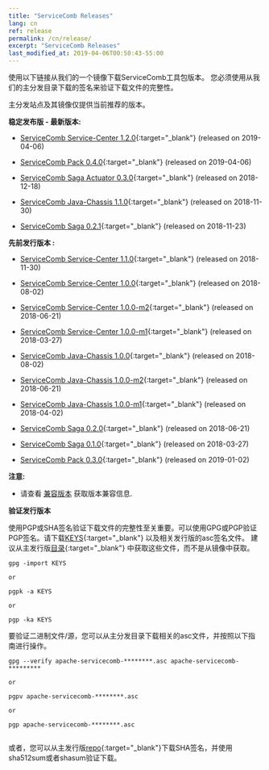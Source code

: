 ```yaml
---
title: "ServiceComb Releases"
lang: cn
ref: release
permalink: /cn/release/
excerpt: "ServiceComb Releases"
last_modified_at: 2019-04-06T00:50:43-55:00
---
```


使用以下链接从我们的一个镜像下载ServiceComb工具包版本。 您必须使用从我们的主分发目录下载的签名来验证下载文件的完整性。

主分发站点及其镜像仅提供当前推荐的版本。


**稳定发布版 - 最新版本:**

* [ServiceComb Service-Center 1.2.0](https://apache.org/dyn/closer.cgi/servicecomb/servicecomb-service-center/1.2.0/){:target="_blank"} (released on 2019-04-06)

* [ServiceComb Pack 0.4.0](https://apache.org/dyn/closer.cgi/servicecomb/servicecomb-pack/0.4.0/){:target="_blank"} (released on 2019-04-06)

* [ServiceComb Saga Actuator 0.3.0](https://apache.org/dyn/closer.cgi/servicecomb/servicecomb-saga-actuator/0.3.0/){:target="_blank"} (released on 2018-12-18)

* [ServiceComb Java-Chassis 1.1.0](https://apache.org/dyn/closer.cgi/servicecomb/servicecomb-java-chassis/1.1.0/){:target="_blank"} (released on 2018-11-30)

* [ServiceComb Saga 0.2.1](https://apache.org/dyn/closer.cgi/servicecomb/servicecomb-saga/0.2.1/){:target="_blank"} (released on 2018-11-23)


**先前发行版本 :**

* [ServiceComb Service-Center 1.1.0](https://apache.org/dyn/closer.cgi/servicecomb/servicecomb-service-center/1.1.0/){:target="_blank"} (released on 2018-11-30)
* [ServiceComb Service-Center 1.0.0](http://archive.apache.org/dist/incubator/servicecomb/incubator-servicecomb-service-center/1.0.0/){:target="_blank"} (released on 2018-08-02)
* [ServiceComb Service-Center 1.0.0-m2](http://archive.apache.org/dist/incubator/servicecomb/incubator-servicecomb-service-center/1.0.0-m2/){:target="_blank"} (released on 2018-06-21)
* [ServiceComb Service-Center 1.0.0-m1](http://archive.apache.org/dist/incubator/servicecomb/incubator-servicecomb-service-center/1.0.0-m1/){:target="_blank"} (released on 2018-03-27)

* [ServiceComb Java-Chassis 1.0.0](http://archive.apache.org/dist/incubator/servicecomb/incubator-servicecomb-java-chassis/1.0.0/){:target="_blank"} (released on 2018-08-02)
* [ServiceComb Java-Chassis 1.0.0-m2](http://archive.apache.org/dist/incubator/servicecomb/incubator-servicecomb-java-chassis/1.0.0-m2/){:target="_blank"} (released on 2018-06-21)
* [ServiceComb Java-Chassis 1.0.0-m1](http://archive.apache.org/dist/incubator/servicecomb/incubator-servicecomb-java-chassis/1.0.0-m1/){:target="_blank"} (released on 2018-04-02)

* [ServiceComb Saga 0.2.0](http://archive.apache.org/dist/incubator/servicecomb/incubator-servicecomb-saga/0.2.0/){:target="_blank"} (released on 2018-06-21)
* [ServiceComb Saga 0.1.0](http://archive.apache.org/dist/incubator/servicecomb/incubator-servicecomb-saga/0.1.0/){:target="_blank"} (released on 2018-03-27)

* [ServiceComb Pack 0.3.0](https://apache.org/dyn/closer.cgi/servicecomb/servicecomb-pack/0.3.0/){:target="_blank"} (released on 2019-01-02)

**注意:**
  - 请查看 [兼容版本](/release/compatibleversion) 获取版本兼容信息.


**验证发行版本**

使用PGP或SHA签名验证下载文件的完整性至关重要。可以使用GPG或PGP验证PGP签名。请下载[KEYS](https://www.apache.org/dist/servicecomb/KEYS){:target="_blank"} 以及相关发行版的asc签名文件。 建议从主发行版[目录](https://www.apache.org/dist/servicecomb/){:target="_blank"} 中获取这些文件，而不是从镜像中获取。
 ```
 gpg -import KEYS

 or

 pgpk -a KEYS

 or

 pgp -ka KEYS

```

要验证二进制文件/源，您可以从主分发目录下载相关的asc文件，并按照以下指南进行操作。

```
gpg --verify apache-servicecomb-********.asc apache-servicecomb-*********

or

pgpv apache-servicecomb-********.asc

or

pgp apache-servicecomb-********.asc


```

或者，您可以从主发行版[repo](https://www.apache.org/dist/servicecomb/){:target="_blank"}下载SHA签名，并使用sha512sum或者shasum验证下载。

